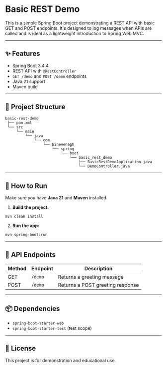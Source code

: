 # Basic REST Demo

This is a simple Spring Boot project demonstrating a REST API with basic GET and POST endpoints. It's designed to log messages when APIs are called and is ideal as a lightweight introduction to Spring Web MVC.

---

## ✨ Features

- Spring Boot 3.4.4
- REST API with `@RestController`
- `GET /demo` and `POST /demo` endpoints
- Java 21 support
- Maven build

---

## 📁 Project Structure

```
basic-rest-demo
 ├── pom.xml
 └── src
     └── main
         └── java
             └── com
                 └── binevenagh
                     └── spring
                         └── boot
                             └── basic_rest_demo
                                 ├── BasicRestDemoApplication.java
                                 └── DemoController.java
```

---

## 🧪 How to Run

Make sure you have **Java 21** and **Maven** installed.

1. **Build the project:**

```
mvn clean install
```

2. **Run the app:**

```
mvn spring-boot:run
```

---

## 🔗 API Endpoints

| Method | Endpoint   | Description                      |
|--------|------------|----------------------------------|
| GET    | `/demo`    | Returns a greeting message       |
| POST   | `/demo`    | Returns a POST greeting response |

---

## 📦 Dependencies

- `spring-boot-starter-web`
- `spring-boot-starter-test` (test scope)

---

## 🧾 License

This project is for demonstration and educational use.
